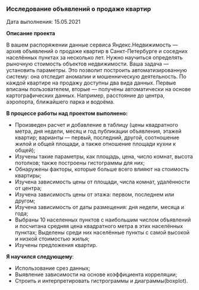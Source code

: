 ### Исследование объявлений о продаже квартир

Дата выполнения: 15.05.2021

**Описание проекта**

В вашем распоряжении данные сервиса Яндекс.Недвижимость — архив объявлений о продаже квартир в Санкт-Петербурге и соседних населённых пунктах за несколько лет. Нужно научиться определять рыночную стоимость объектов недвижимости. Ваша задача — установить параметры. Это позволит построить автоматизированную систему: она отследит аномалии и мошенническую деятельность.
По каждой квартире на продажу доступны два вида данных. Первые вписаны пользователем, вторые — получены автоматически на основе картографических данных. Например, расстояние до центра, аэропорта, ближайшего парка и водоёма.

**В процессе работы над проектом выполнено:**

- Произведен расчет и добавление в таблицу (цены квадратного метра, дня недели, месяц и год публикации объявления, этажей квартир; варианты — первый, последний, другой, соотношение жилой и общей площади, а также отношение площади кухни к общей);
- Изучены такие параметры, как площадь, цена, число комнат, высота потолков; также построены гистограммы для них;
- Обнаружены факторы, которые больше всего влияют на стоимость квартиры;
- Изучена зависимость цены от площади, числа комнат, удалённости от центра;
- Изучена зависимость цены от этажа: первом, последнем или другом;
- Изучена зависимость от даты размещения: дня недели, месяца и года;
- Выбраны 10 населенных пунктов с наибольшим числом объявлений и посчитана средняя цена квадратного метра в этих населённых пунктах; Выделены среди них населённые пункты с самой высокой и низкой стоимостью жилья; 
- Изучены предложения квартир.

**Я научился следующему**:

- Использование срез данных;
- Выявление зависимости на основе коэффициента корреляции;
- Строить и интерпретировать гистрограммы и диаграммы(boxplot).



